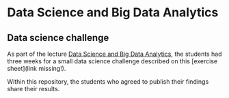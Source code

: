 Data Science and Big Data Analytics
===================================

Data science challenge
----------------------

As part of the lecture [Data Science and Big Data Analytics](https://www.swe.informatik.uni-goettingen.de/lectures/data-science-and-big-data-analytics-ws2016), the students had three weeks for a small data science challenge described on this [exercise sheet](link missing!). 

Within this repository, the students who agreed to publish their findings share their results. 
